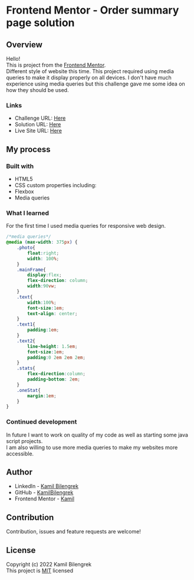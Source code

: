 # Frontend Mentor - Order summary page solution

## Overview

Hello!  
This is project from the [Frontend Mentor](https://www.frontendmentor.io).  
Different style of website this time. This project required using media queries to make it display properly on all devices. I don't have much experience using media queries but this challenge gave me some idea on how they should be used.

### Links

- Challenge URL: [Here](https://www.frontendmentor.io/challenges/stats-preview-card-component-8JqbgoU62)
- Solution URL: [Here](https://www.frontendmentor.io/solutions/responsive-stats-preview-card-using-flexbox-and-media-query-mNQttfmGY)
- Live Site URL: [Here](https://kamilbilengrek.github.io/Stats-preview-card/)

## My process

### Built with

- HTML5
- CSS custom properties including:
 - Flexbox
 - Media queries

### What I learned

For the first time I used media queries for responsive web design.

```css
/*media queries*/
@media (max-width: 375px) {
    .photo{
        float:right;
        width: 100%;
    }
    .mainFrame{
        display:flex;
        flex-direction: column;
        width:90vw;
    }
    .text{
        width:100%;
        font-size:1em;
        text-align: center;
    }
    .text1{
        padding:1em;
    }
    .text2{
        line-height: 1.5em;
        font-size:1em;
        padding:0 2em 2em 2em;
    }
    .stats{
        flex-direction:column;
        padding-bottom: 2em;
    }
    .oneStat{
        margin:1em;
    }
}
```

### Continued development

In future I want to work on quality of my code as well as starting some java script projects.  
I am also willing to use more media queries to make my websites more accessible.

## Author

- LinkedIn - [Kamil Bilengrek](https://www.linkedin.com/in/kamil-bilengrek-612a82238/)
- GitHub - [KamilBilengrek](https://github.com/KamilBilengrek)
- Frontend Mentor - [Kamil](https://www.frontendmentor.io/profile/Kammilos)

## Contribution

Contribution, issues and feature requests are welcome!

## License

Copyright (c) 2022 Kamil Bilengrek  
This project is [MIT](https://github.com/KamilBilengrek/Order-Summary-page/blob/main/LICENSE.txt) licensed
